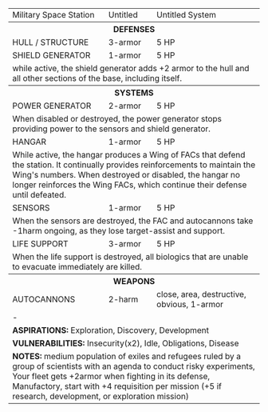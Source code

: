 <table>
    <tbody>
		<tr>
            <td>Military Space Station</td>
            <td>Untitled</td>
            <td>Untitled System</td>
        </tr>
        <tr>
            <th colspan=3>DEFENSES</th>
        </tr>
        <tr>
            <td>HULL / STRUCTURE</td>
			<td>3-armor</td>
			<td>5 HP</td>
        </tr>
        <tr>
            <td>SHIELD GENERATOR</td>
			<td>1-armor</td>
			<td>5 HP</td>
        </tr>
        <tr>
            <td colspan=3>while active, the shield generator adds +2 armor to the hull and all other sections of the base, including itself.</td>
        </tr>
		<tr>
            <th colspan=3>SYSTEMS</th>
        </tr>
		<tr>
            <td>POWER GENERATOR</td>
			<td>2-armor</td>
			<td>5 HP</td>
        </tr>
		<tr>
            <td colspan=3>When disabled or destroyed, the power generator stops providing power to the sensors and shield generator.</td>
        </tr>
		<tr>
            <td>HANGAR</td>
			<td>1-armor</td>
			<td>5 HP</td>
        </tr>
		<tr>
            <td colspan=3>While active, the hangar produces a Wing of FACs that defend the station. It continually provides reinforcements to maintain the Wing's numbers. When destroyed or disabled, the hangar no longer reinforces the Wing FACs, which continue their defense until defeated.</td>
        </tr>
		<tr>
            <td>SENSORS</td>
			<td>1-armor</td>
			<td>5 HP</td>
        </tr>
		<tr>
            <td colspan=3>When the sensors are destroyed, the FAC and autocannons take -1harm ongoing, as they lose target-assist and support.</td>
        </tr>
		<tr>
            <td>LIFE SUPPORT</td>
			<td>3-armor</td>
			<td>5 HP</td>
        </tr>
		<tr>
            <td colspan=3>When the life support is destroyed, all biologics that are unable to evacuate immediately are killed.</td>
        </tr>
		<tr>
            <th colspan=3>WEAPONS</th>
        </tr>
		<tr>
            <td>AUTOCANNONS</td>
			<td>2-harm</td>
			<td>close, area, destructive, obvious, 1-armor</td>
        </tr>
		<tr><td colspan=3>-</td></tr>
		<tr>
			<td colspan=3><b>ASPIRATIONS:</b> Exploration, Discovery, Development</td>
		</tr>
		<tr>
			<td colspan=3><b>VULNERABILITIES:</b> Insecurity(x2), Idle, Obligations, Disease</td>
		</tr>
		<tr>
			<td colspan=3><b>NOTES:</b> medium population of exiles and refugees ruled by a group of scientists with an agenda to conduct risky experiments, Your fleet gets +2armor when fighting in its defense, Manufactory, start with +4 requisition per mission (+5 if research, development, or exploration mission)
		</tr>
    </tbody>
</table>
